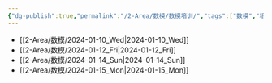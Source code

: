 ```yaml
---
{"dg-publish":true,"permalink":"/2-Area/数模/数模培训/","tags":["数模","培训"]}
---
```


- [[2-Area/数模/2024-01-10_Wed\|2024-01-10_Wed]]
- [[2-Area/数模/2024-01-12_Fri\|2024-01-12_Fri]]
- [[2-Area/数模/2024-01-14_Sun\|2024-01-14_Sun]]
- [[2-Area/数模/2024-01-15_Mon\|2024-01-15_Mon]]
